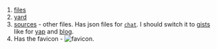 1. [files](/files)
2. [yard](/yard)
3. [sources](//github.com/sources) - other files. Has json files for [`chat`](//sortalost.is-a.dev/chat). I should switch it to [gists](//gists.github.com/sortalost) like for [yap](//yaping.vercel.app) and [blog](//sortalost.is-a.dev/blog).
4. Has the favicon - ![favicon](https://sortalost.is-a.dev/static/images/favicon.ico).

